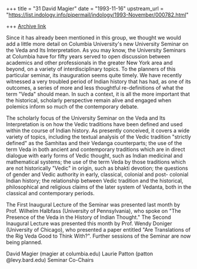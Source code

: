 +++
title = "31 David Magier"
date = "1993-11-16"
upstream_url = "https://list.indology.info/pipermail/indology/1993-November/000782.html"

+++
[Archive link](https://list.indology.info/pipermail/indology/1993-November/000782.html)

Since it has already been mentioned in this group, we thought we would
add a little more detail on Columbia University's new University
Seminar on the Veda and Its Interpretation. As you may know, the
University Seminars at Columbia have for fifty years served to open
discussion between academics and other professionals in the greater
New York area and beyond, on a variety of interdisciplinary topics. To
the planners of this particular seminar, its inauguration seems quite
timely. We have recently witnessed a very troubled period of Indian
history that has had, as one of its outcomes, a series of more and
less thoughtful re-definitions of what the term "Veda" should mean. In
such a context, it is all the more important that the historical,
scholarly perspective remain alive and engaged when polemics inform so
much of the contemporary debate.

The scholarly focus of the University Seminar on the Veda and Its
Interpretation is on how the Vedic traditions have been defined and
used within the course of Indian history. As presently conceived, it
covers a wide variety of topics, including the textual analysis of the
Vedic tradition "strictly defined" as the Samhitas and their Vedanga
counterparts; the use of the term Veda in both ancient and
contemporary traditions which are in direct dialogue with early forms
of Vedic thought, such as Indian medicinal and mathematical systems;
the use of the term Veda by those traditions which are not
historically "Vedic" in origin, such as bhakti devotion; the questions
of gender and Vedic authority in early, classical, colonial and post-
colonial Indian history; the relationship between Vedic tradition and
the historical, philosophical and religious claims of the later system
of Vedanta, both in the classical and contemporary periods.

The First Inaugural Lecture of the Seminar was presented last month by
Prof. Wilhelm Halbfass (University of Pennsylvania), who spoke on
"The Presence of the Veda in the History of Indian Thought." The
Second Inaugural Lecture was presented this month by Prof. Wendy
Doniger (University of Chicago), who presented a paper entitled "Are
Translations of the Rig Veda Good to Think With?".  Further sessions
of the Seminar are now being planned.

David Magier (magier at columbia.edu)
Laurie Patton (patton @levy.bard.edu)
Seminar Co-Chairs





